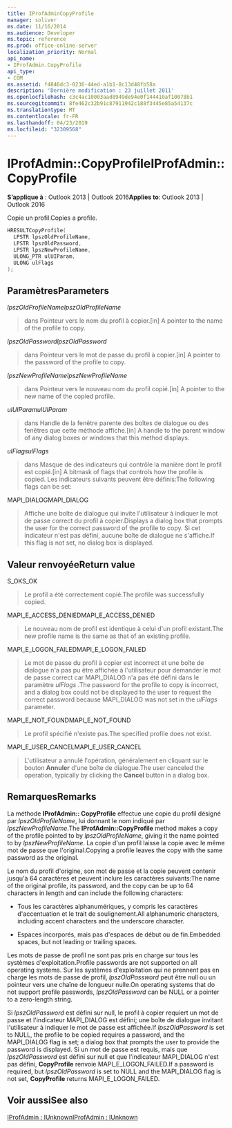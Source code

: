 ```yaml
---
title: IProfAdminCopyProfile
manager: soliver
ms.date: 11/16/2014
ms.audience: Developer
ms.topic: reference
ms.prod: office-online-server
localization_priority: Normal
api_name:
- IProfAdmin.CopyProfile
api_type:
- COM
ms.assetid: f4846dc3-0236-44ed-a1b1-8c13d48fb58a
description: 'Dernière modification : 23 juillet 2011'
ms.openlocfilehash: c3c4ac10003aad8949de94e0f144410af10078b1
ms.sourcegitcommit: 8fe462c32b91c87911942c188f3445e85a54137c
ms.translationtype: MT
ms.contentlocale: fr-FR
ms.lasthandoff: 04/23/2019
ms.locfileid: "32309568"
---
```

# <a name="iprofadmincopyprofile"></a><span data-ttu-id="9bd96-103">IProfAdmin::CopyProfile</span><span class="sxs-lookup"><span data-stu-id="9bd96-103">IProfAdmin::CopyProfile</span></span>

  
  
<span data-ttu-id="9bd96-104">**S’applique à** : Outlook 2013 | Outlook 2016</span><span class="sxs-lookup"><span data-stu-id="9bd96-104">**Applies to**: Outlook 2013 | Outlook 2016</span></span> 
  
<span data-ttu-id="9bd96-105">Copie un profil.</span><span class="sxs-lookup"><span data-stu-id="9bd96-105">Copies a profile.</span></span>
  
```cpp
HRESULTCopyProfile(
  LPSTR lpszOldProfileName,
  LPSTR lpszOldPassword,
  LPSTR lpszNewProfileName,
  ULONG_PTR ulUIParam,
  ULONG ulFlags
);
```

## <a name="parameters"></a><span data-ttu-id="9bd96-106">Paramètres</span><span class="sxs-lookup"><span data-stu-id="9bd96-106">Parameters</span></span>

 <span data-ttu-id="9bd96-107">_lpszOldProfileName_</span><span class="sxs-lookup"><span data-stu-id="9bd96-107">_lpszOldProfileName_</span></span>
  
> <span data-ttu-id="9bd96-108">dans Pointeur vers le nom du profil à copier.</span><span class="sxs-lookup"><span data-stu-id="9bd96-108">[in] A pointer to the name of the profile to copy.</span></span>
    
 <span data-ttu-id="9bd96-109">_lpszOldPassword_</span><span class="sxs-lookup"><span data-stu-id="9bd96-109">_lpszOldPassword_</span></span>
  
> <span data-ttu-id="9bd96-110">dans Pointeur vers le mot de passe du profil à copier.</span><span class="sxs-lookup"><span data-stu-id="9bd96-110">[in] A pointer to the password of the profile to copy.</span></span>
    
 <span data-ttu-id="9bd96-111">_lpszNewProfileName_</span><span class="sxs-lookup"><span data-stu-id="9bd96-111">_lpszNewProfileName_</span></span>
  
> <span data-ttu-id="9bd96-112">dans Pointeur vers le nouveau nom du profil copié.</span><span class="sxs-lookup"><span data-stu-id="9bd96-112">[in] A pointer to the new name of the copied profile.</span></span>
    
 <span data-ttu-id="9bd96-113">_ulUIParam_</span><span class="sxs-lookup"><span data-stu-id="9bd96-113">_ulUIParam_</span></span>
  
> <span data-ttu-id="9bd96-114">dans Handle de la fenêtre parente des boîtes de dialogue ou des fenêtres que cette méthode affiche.</span><span class="sxs-lookup"><span data-stu-id="9bd96-114">[in] A handle to the parent window of any dialog boxes or windows that this method displays.</span></span>
    
 <span data-ttu-id="9bd96-115">_ulFlags_</span><span class="sxs-lookup"><span data-stu-id="9bd96-115">_ulFlags_</span></span>
  
> <span data-ttu-id="9bd96-116">dans Masque de des indicateurs qui contrôle la manière dont le profil est copié.</span><span class="sxs-lookup"><span data-stu-id="9bd96-116">[in] A bitmask of flags that controls how the profile is copied.</span></span> <span data-ttu-id="9bd96-117">Les indicateurs suivants peuvent être définis:</span><span class="sxs-lookup"><span data-stu-id="9bd96-117">The following flags can be set:</span></span>
    
<span data-ttu-id="9bd96-118">MAPI_DIALOG</span><span class="sxs-lookup"><span data-stu-id="9bd96-118">MAPI_DIALOG</span></span> 
  
> <span data-ttu-id="9bd96-119">Affiche une boîte de dialogue qui invite l'utilisateur à indiquer le mot de passe correct du profil à copier.</span><span class="sxs-lookup"><span data-stu-id="9bd96-119">Displays a dialog box that prompts the user for the correct password of the profile to copy.</span></span> <span data-ttu-id="9bd96-120">Si cet indicateur n'est pas défini, aucune boîte de dialogue ne s'affiche.</span><span class="sxs-lookup"><span data-stu-id="9bd96-120">If this flag is not set, no dialog box is displayed.</span></span>
    
## <a name="return-value"></a><span data-ttu-id="9bd96-121">Valeur renvoyée</span><span class="sxs-lookup"><span data-stu-id="9bd96-121">Return value</span></span>

<span data-ttu-id="9bd96-122">S_OK</span><span class="sxs-lookup"><span data-stu-id="9bd96-122">S_OK</span></span> 
  
> <span data-ttu-id="9bd96-123">Le profil a été correctement copié.</span><span class="sxs-lookup"><span data-stu-id="9bd96-123">The profile was successfully copied.</span></span>
    
<span data-ttu-id="9bd96-124">MAPI_E_ACCESS_DENIED</span><span class="sxs-lookup"><span data-stu-id="9bd96-124">MAPI_E_ACCESS_DENIED</span></span> 
  
> <span data-ttu-id="9bd96-125">Le nouveau nom de profil est identique à celui d'un profil existant.</span><span class="sxs-lookup"><span data-stu-id="9bd96-125">The new profile name is the same as that of an existing profile.</span></span>
    
<span data-ttu-id="9bd96-126">MAPI_E_LOGON_FAILED</span><span class="sxs-lookup"><span data-stu-id="9bd96-126">MAPI_E_LOGON_FAILED</span></span> 
  
> <span data-ttu-id="9bd96-127">Le mot de passe du profil à copier est incorrect et une boîte de dialogue n'a pas pu être affichée à l'utilisateur pour demander le mot de passe correct car MAPI_DIALOG n'a pas été défini dans le paramètre _ulFlags_ .</span><span class="sxs-lookup"><span data-stu-id="9bd96-127">The password for the profile to copy is incorrect, and a dialog box could not be displayed to the user to request the correct password because MAPI_DIALOG was not set in the  _ulFlags_ parameter.</span></span> 
    
<span data-ttu-id="9bd96-128">MAPI_E_NOT_FOUND</span><span class="sxs-lookup"><span data-stu-id="9bd96-128">MAPI_E_NOT_FOUND</span></span> 
  
> <span data-ttu-id="9bd96-129">Le profil spécifié n'existe pas.</span><span class="sxs-lookup"><span data-stu-id="9bd96-129">The specified profile does not exist.</span></span>
    
<span data-ttu-id="9bd96-130">MAPI_E_USER_CANCEL</span><span class="sxs-lookup"><span data-stu-id="9bd96-130">MAPI_E_USER_CANCEL</span></span> 
  
> <span data-ttu-id="9bd96-131">L'utilisateur a annulé l'opération, généralement en cliquant sur le bouton **Annuler** d'une boîte de dialogue.</span><span class="sxs-lookup"><span data-stu-id="9bd96-131">The user canceled the operation, typically by clicking the **Cancel** button in a dialog box.</span></span> 
    
## <a name="remarks"></a><span data-ttu-id="9bd96-132">Remarques</span><span class="sxs-lookup"><span data-stu-id="9bd96-132">Remarks</span></span>

<span data-ttu-id="9bd96-133">La méthode **IProfAdmin:: CopyProfile** effectue une copie du profil désigné par _lpszOldProfileName_, lui donnant le nom indiqué par _lpszNewProfileName_.</span><span class="sxs-lookup"><span data-stu-id="9bd96-133">The **IProfAdmin::CopyProfile** method makes a copy of the profile pointed to by  _lpszOldProfileName_, giving it the name pointed to by  _lpszNewProfileName_.</span></span> <span data-ttu-id="9bd96-134">La copie d'un profil laisse la copie avec le même mot de passe que l'original.</span><span class="sxs-lookup"><span data-stu-id="9bd96-134">Copying a profile leaves the copy with the same password as the original.</span></span>
  
<span data-ttu-id="9bd96-135">Le nom du profil d'origine, son mot de passe et la copie peuvent contenir jusqu'à 64 caractères et peuvent inclure les caractères suivants:</span><span class="sxs-lookup"><span data-stu-id="9bd96-135">The name of the original profile, its password, and the copy can be up to 64 characters in length and can include the following characters:</span></span>
  
- <span data-ttu-id="9bd96-136">Tous les caractères alphanumériques, y compris les caractères d'accentuation et le trait de soulignement.</span><span class="sxs-lookup"><span data-stu-id="9bd96-136">All alphanumeric characters, including accent characters and the underscore character.</span></span>
    
- <span data-ttu-id="9bd96-137">Espaces incorporés, mais pas d'espaces de début ou de fin.</span><span class="sxs-lookup"><span data-stu-id="9bd96-137">Embedded spaces, but not leading or trailing spaces.</span></span>
    
<span data-ttu-id="9bd96-138">Les mots de passe de profil ne sont pas pris en charge sur tous les systèmes d'exploitation.</span><span class="sxs-lookup"><span data-stu-id="9bd96-138">Profile passwords are not supported on all operating systems.</span></span> <span data-ttu-id="9bd96-139">Sur les systèmes d'exploitation qui ne prennent pas en charge les mots de passe de profil, _lpszOldPassword_ peut être null ou un pointeur vers une chaîne de longueur nulle.</span><span class="sxs-lookup"><span data-stu-id="9bd96-139">On operating systems that do not support profile passwords,  _lpszOldPassword_ can be NULL or a pointer to a zero-length string.</span></span> 
  
<span data-ttu-id="9bd96-140">Si _lpszOldPassword_ est défini sur null, le profil à copier requiert un mot de passe et l'indicateur MAPI_DIALOG est défini; une boîte de dialogue invitant l'utilisateur à indiquer le mot de passe est affichée.</span><span class="sxs-lookup"><span data-stu-id="9bd96-140">If  _lpszOldPassword_ is set to NULL, the profile to be copied requires a password, and the MAPI_DIALOG flag is set; a dialog box that prompts the user to provide the password is displayed.</span></span> <span data-ttu-id="9bd96-141">Si un mot de passe est requis, mais que _lpszOldPassword_ est défini sur null et que l'indicateur MAPI_DIALOG n'est pas défini, **CopyProfile** renvoie MAPI_E_LOGON_FAILED.</span><span class="sxs-lookup"><span data-stu-id="9bd96-141">If a password is required, but  _lpszOldPassword_ is set to NULL and the MAPI_DIALOG flag is not set, **CopyProfile** returns MAPI_E_LOGON_FAILED.</span></span> 
  
## <a name="see-also"></a><span data-ttu-id="9bd96-142">Voir aussi</span><span class="sxs-lookup"><span data-stu-id="9bd96-142">See also</span></span>



[<span data-ttu-id="9bd96-143">IProfAdmin : IUnknown</span><span class="sxs-lookup"><span data-stu-id="9bd96-143">IProfAdmin : IUnknown</span></span>](iprofadminiunknown.md)

